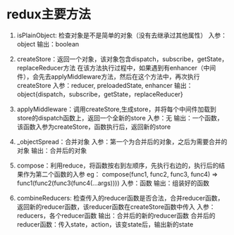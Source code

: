 # redux主要方法
1. isPlainObject: 检查对象是不是简单的对象（没有去继承过其他属性）
    入参：object
    输出：boolean

2. createStore：返回一个对象，该对象包含dispatch，subscribe，getState，replaceReducer方法
    在该方法执行过程中，如果遇到有enhancer（中间件），会先去applyMiddleware方法，然后在这个方法中，再次执行createStore
    入参：reducer, preloadedState, enhancer
    输出：object{dispatch，subscribe，getState，replaceReducer}

3. applyMiddleware：调用createStore,生成store，并将每个中间件加载到store的dispatch函数上，返回一个全新的store
    入参：无
    输出：一个函数，该函数入参为createStore，函数执行后，返回新的store

4. _objectSpread：合并对象
    入参：第一个为合并后的对象，之后为需要合并的对象
    输出：合并后的对象

5. compose：利用reduce，将函数按右到左顺序，先执行右边的，执行后的结果作为第二个函数的入参
    eg： compose(func1, func2, func3, func4) => func1(func2(func3(func4(...args))))
    入参：函数
    输出：组装好的函数

6. combineReducers: 检查传入的reducer函数是否合法，合并reducer函数，返回新的reducer函数，该reducer函数在createStore函数中传入
    入参：reducers，各个reducer函数
    输出：合并后的新的reducer函数
    合并后的reducer函数：传入state，action，该变state后，输出新的state